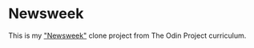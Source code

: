 # Newsweek

This is my ["Newsweek"](https://areebaishtiaq.github.io/Newsweek/) clone project from The Odin Project curriculum.
